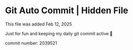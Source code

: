 # Git Auto Commit | Hidden File

This file was added Feb 12, 2025

Just for fun and keeping my daily git commit active 🤪

commit number: 2039521
